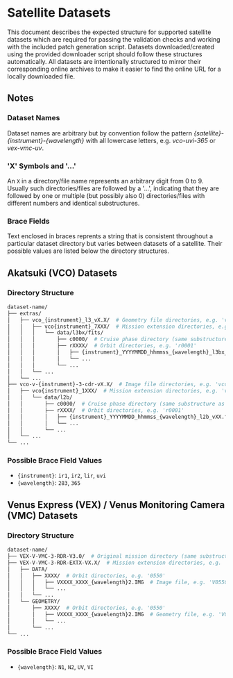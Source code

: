Satellite Datasets
==================

This document describes the expected structure for supported satellite datasets which
are required for passing the validation checks and working with the included patch
generation script. Datasets downloaded/created using the provided downloader script
should follow these structures automatically. All datasets are intentionally structured
to mirror their corresponding online archives to make it easier to find the online URL
for a locally downloaded file.

Notes
-----
### Dataset Names
Dataset names are arbitrary but by convention follow the pattern
*{satellite}-{instrument}-{wavelength}* with all lowercase letters, e.g. *vco-uvi-365*
or *vex-vmc-uv*.

### 'X' Symbols and '...'
An `X` in a directory/file name represents an arbitrary digit from 0 to 9. Usually
such directories/files are followed by a '...', indicating that they are followed by
one or multiple (but possibly also 0) directories/files with different numbers and
identical substructures.

### Brace Fields
Text enclosed in braces reprents a string that is consistent throughout a particular
dataset directory but varies between datasets of a satellite. Their possible values are
listed below the directory structures.

Akatsuki (VCO) Datasets
-----------------------
### Directory Structure
```sh
dataset-name/
├── extras/
│   ├── vco_{instrument}_l3_vX.X/  # Geometry file directories, e.g. 'vco_uvi_l3_v1.0'
│   │   ├── vco{instrument}_7XXX/  # Mission extension directories, e.g. 'vcouvi_7001'
│   │   │   └── data/l3bx/fits/
│   │   │       ├── c0000/  # Cruise phase directory (same substructure as orbit directories)
│   │   │       ├── rXXXX/  # Orbit directories, e.g. 'r0001'
│   │   │       │   ├── {instrument}_YYYYMMDD_hhmmss_{wavelength}_l3bx_vXX.fit  # Geometry files, e.g. 'uvi_20151207_172945_365_l3bx_v10.fit'
│   │   │       │   └── ...
│   │   │       └── ...
│   │   └── ...
│   └── ...
├── vco-v-{instrument}-3-cdr-vX.X/  # Image file directories, e.g. 'vco-v-uvi-3-cdr-v1.0'
│   ├── vco{instrument}_1XXX/  # Mission extension directories, e.g. 'vcouvi_1001'
│   │   └── data/l2b/
│   │       ├── c0000/  # Cruise phase directory (same substructure as orbit directories)
│   │       ├── rXXXX/  # Orbit directories, e.g. 'r0001'
│   │       │   ├── {instrument}_YYYYMMDD_hhmmss_{wavelength}_l2b_vXX.fit  # Image files, e.g. 'uvi_20151207_172945_365_l2b_v10.fit'
│   │       │   └── ...
│   │       └── ...
│   └── ...
└── ...
```

### Possible Brace Field Values
- `{instrument}`: `ir1`, `ir2`, `lir`, `uvi`
- `{wavelength}`: `283`, `365`

Venus Express (VEX) / Venus Monitoring Camera (VMC) Datasets
------------------------------------------------------------
### Directory Structure
```sh
dataset-name/
├── VEX-V-VMC-3-RDR-V3.0/  # Original mission directory (same substructure as mission extension directories)
├── VEX-V-VMC-3-RDR-EXTX-VX.X/  # Mission extension directories, e.g. 'VEX-V-VMC-3-RDR-EXT1-V3.0'
│   ├── DATA/
│   │   ├── XXXX/  # Orbit directories, e.g. '0550'
│   │   │   ├── VXXXX_XXXX_{wavelength}2.IMG  # Image file, e.g. 'V0550_0001_UV2.IMG'
│   │   │   └── ...
│   │   └── ...
│   └── GEOMETRY/
│       ├── XXXX/  # Orbit directories, e.g. '0550'
│       │   ├── VXXXX_XXXX_{wavelength}2.IMG  # Geometry file, e.g. 'V0550_0001_UV2.GEO'
│       │   └── ...
│       └── ...
└── ...
```

### Possible Brace Field Values
- `{wavelength}`: `N1`, `N2`, `UV`, `VI`
